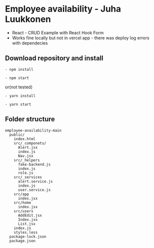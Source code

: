 # Employee availability - Juha Luukkonen

- React - CRUD Example with React Hook Form
- Works fine locally but not in vercel app - there was deploy log errors with dependecies

## Download repository and install
```
- npm install

- npm start
```
or(not tested)
```
- yarn install

- yarn start
```
## Folder structure
```
employee-availability-main
  public/
    index.html
    src/_componets/
      Alert.jsx
      index.js
      Nav.jsx
    src/_helpers
      fake-backend.js
      index.js
      role.js
    src/_services
      alert.service.js
      index.js
      user.service.js
    src/app
      index.jsx
    src/home
      index.jsx
    src/users
      AddEdit.jsx
      Index.jsx
      List.jsx
    index.js
    styles.less
  package-lock.json
  package.json
  
```
